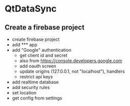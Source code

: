 # QtDataSync

## Create a firebase project
- create firebase project
- add *** app
- add "Google" authentication
	- get client id and secret
	- also from https://console.developers.google.com
	- add oauth screen
	- update origins (127.0.0.1, not "localhost"), handlers
	- restrict api keys
- add realtime database
- add security rules
- set location
- get config from settings
